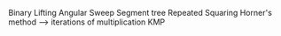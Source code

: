 Binary Lifting
Angular Sweep
Segment tree
Repeated Squaring
Horner's method --> iterations of multiplication
KMP
